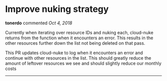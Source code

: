 # Improve nuking strategy

**tonerdo** commented *Oct 4, 2018*

Currently when iterating over resource IDs and nuking each, cloud-nuke returns from the function when it encounters an error. This results in the other resources further down the list not being deleted on that pass.

This PR updates cloud-nuke to log when it encounters an error and continue with other resources in the list. This should greatly reduce the amount of leftover resources we see and should slightly reduce our monthly costs
<br />
***


